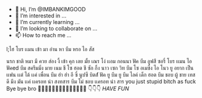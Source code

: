 - 👋 Hi, I’m @IMBANKIMGOOD
- 👀 I’m interested in ...
- 🌱 I’m currently learning ...
- 💞️ I’m looking to collaborate on ...
- 📫 How to reach me ...

<!---
IMBANKIMGOOD/IMBANKIMGOOD is a ✨ special ✨ repository because its `README.md` (this file) appears on your GitHub profile.
You can click the Preview link to take a look at your changes.
--->l;ไฮ โบร เเมน เข้า มา อ่าน หา บีม หรอ ไอ สัส
นรก ชาติ หมา มี ควย ส่อง งี้ เข้า คุก เลย มั้ย เณร โง่
เเอม กอนนา ฟัค บีม อูฟสึ ซอรี่ โบร เเมน ไอ ฟัคed บีม
สครีมมิ่ง มาย เนม ชี โซ ฮอต ชี ซัก กิ้ง นาว เซก วิท บีม โซ
อเมซิ่ง ไอ โนว ยู อยาก เป็น เเฟน เเต่ ได้ เเค่ เพื่อน บีม
ฮ่า ฮ่า อี ซี่ นูปซึ บิตส์์์์ ฟัค ยู บีม ยู บีม ไลค์ เด็ก ฮอต
บีม ชอบ ผู้ ชาย เทส ดี มึง มัน เเค่ เเครอท น่า สงทสาร
บีม ไม่ ชอบ เเครอท น่า สาร  you just stupid bitch as fuck
Bye bye bro 🧑🏿‍🦲🧑🏻‍🦲🧑🏼‍🦲🧑‍🦲🧑🏽‍🦲
  👇👇👇
*HAVE FUN*

